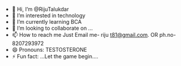 - 👋 Hi, I’m @RijuTalukdar
- 👀 I’m interested in technology
- 🌱 I’m currently learning BCA
- 💞️ I’m looking to collaborate on ...
- 📫 How to reach me Just Email me- riju t81@gmail.com. OR ph.no-8207293972
- 😄 Pronouns: TESTOSTERONE
- ⚡ Fun fact: ...Let the game begin....

<!---
RijuTalukdar/RijuTalukdar is a ✨ special ✨ repository because its `README.md` (this file) appears on your GitHub profile.
You can click the Preview link to take a look at your changes.
--->
